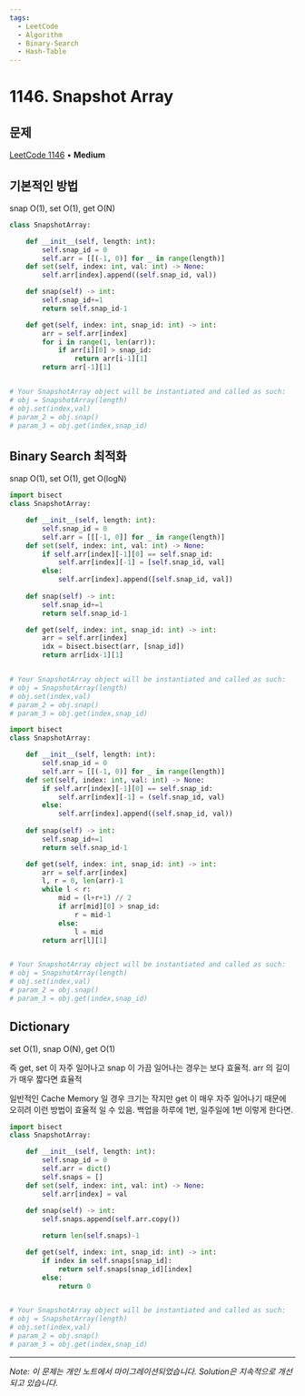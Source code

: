 ```yaml
---
tags:
  - LeetCode
  - Algorithm
  - Binary-Search
  - Hash-Table
---
```


# 1146. Snapshot Array

## 문제

[LeetCode 1146](https://leetcode.com/problems/snapshot-array/) • **Medium**

## 기본적인 방법

snap O(1), set O(1), get O(N)

```python
class SnapshotArray:

    def __init__(self, length: int):
        self.snap_id = 0
        self.arr = [[(-1, 0)] for _ in range(length)]
    def set(self, index: int, val: int) -> None:
        self.arr[index].append((self.snap_id, val))

    def snap(self) -> int:
        self.snap_id+=1
        return self.snap_id-1

    def get(self, index: int, snap_id: int) -> int:
        arr = self.arr[index]
        for i in range(1, len(arr)):
            if arr[i][0] > snap_id:
                return arr[i-1][1]
        return arr[-1][1]


# Your SnapshotArray object will be instantiated and called as such:
# obj = SnapshotArray(length)
# obj.set(index,val)
# param_2 = obj.snap()
# param_3 = obj.get(index,snap_id)
```

  

## Binary Search 최적화

snap O(1), set O(1), get O(logN)

```python
import bisect 
class SnapshotArray:

    def __init__(self, length: int):
        self.snap_id = 0
        self.arr = [[[-1, 0]] for _ in range(length)]
    def set(self, index: int, val: int) -> None:
        if self.arr[index][-1][0] == self.snap_id:
            self.arr[index][-1] = [self.snap_id, val]
        else:
            self.arr[index].append([self.snap_id, val])
        
    def snap(self) -> int:
        self.snap_id+=1
        return self.snap_id-1

    def get(self, index: int, snap_id: int) -> int:
        arr = self.arr[index]
        idx = bisect.bisect(arr, [snap_id])
        return arr[idx-1][1]


# Your SnapshotArray object will be instantiated and called as such:
# obj = SnapshotArray(length)
# obj.set(index,val)
# param_2 = obj.snap()
# param_3 = obj.get(index,snap_id)
```

  

  

```python
import bisect 
class SnapshotArray:

    def __init__(self, length: int):
        self.snap_id = 0
        self.arr = [[(-1, 0)] for _ in range(length)]
    def set(self, index: int, val: int) -> None:
        if self.arr[index][-1][0] == self.snap_id:
            self.arr[index][-1] = (self.snap_id, val)
        else:
            self.arr[index].append((self.snap_id, val))
        
    def snap(self) -> int:
        self.snap_id+=1
        return self.snap_id-1

    def get(self, index: int, snap_id: int) -> int:
        arr = self.arr[index]
        l, r = 0, len(arr)-1
        while l < r:
            mid = (l+r+1) // 2
            if arr[mid][0] > snap_id:
                r = mid-1
            else:
                l = mid
        return arr[l][1]


# Your SnapshotArray object will be instantiated and called as such:
# obj = SnapshotArray(length)
# obj.set(index,val)
# param_2 = obj.snap()
# param_3 = obj.get(index,snap_id)
```

  

## Dictionary

set O(1), snap O(N), get O(1)

즉 get, set 이 자주 일어나고 snap 이 가끔 일어나는 경우는 보다 효율적. arr 의 길이가 매우 짧다면 효율적

일반적인 Cache Memory 일 경우 크기는 작지만 get 이 매우 자주 일어나기 때문에 오히려 이런 방법이 효율적 일 수 있음. 백업을 하루에 1번, 일주일에 1번 이렇게 한다면.

```python
import bisect 
class SnapshotArray:

    def __init__(self, length: int):
        self.snap_id = 0
        self.arr = dict()
        self.snaps = []
    def set(self, index: int, val: int) -> None:
        self.arr[index] = val
        
    def snap(self) -> int:
        self.snaps.append(self.arr.copy())

        return len(self.snaps)-1

    def get(self, index: int, snap_id: int) -> int:
        if index in self.snaps[snap_id]:
            return self.snaps[snap_id][index]
        else:
            return 0


# Your SnapshotArray object will be instantiated and called as such:
# obj = SnapshotArray(length)
# obj.set(index,val)
# param_2 = obj.snap()
# param_3 = obj.get(index,snap_id)
```

---

*Note: 이 문제는 개인 노트에서 마이그레이션되었습니다. Solution은 지속적으로 개선되고 있습니다.*
